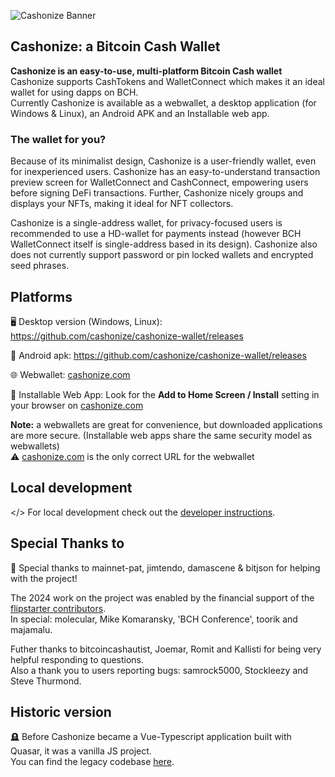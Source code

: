 ![Cashonize Banner](https://github.com/cashonize/cashonize-wallet/assets/53938059/fd6b8244-76ba-4d3d-9b84-c757e0fb0e21)

## Cashonize: a Bitcoin Cash Wallet

**Cashonize is an easy-to-use, multi-platform Bitcoin Cash wallet** <br>
Cashonize supports CashTokens and WalletConnect which makes it an ideal wallet for using dapps on BCH. <br>
Currently Cashonize is available as a webwallet, a desktop application (for Windows & Linux), an Android APK and an Installable web app. <br>

### The wallet for you?

Because of its minimalist design, Cashonize is a user-friendly wallet, even for inexperienced users.
Cashonize has an easy-to-understand transaction preview screen for WalletConnect and CashConnect, empowering users before signing DeFi transactions.
Further, Cashonize nicely groups and displays your NFTs, making it ideal for NFT collectors.

Cashonize is a single-address wallet, for privacy-focused users is recommended to use a HD-wallet for payments instead (however BCH WalletConnect itself is single-address based in its design).
Cashonize also does not currently support password or pin locked wallets and encrypted seed phrases.

## Platforms

🖥️ Desktop version (Windows, Linux): https://github.com/cashonize/cashonize-wallet/releases

📱 Android apk: https://github.com/cashonize/cashonize-wallet/releases

🌐 Webwallet: [cashonize.com](cashonize.com) 

📲 Installable Web App: Look for the **Add to Home Screen / Install** setting in your browser on [cashonize.com](cashonize.com) 

**Note:** a webwallets are great for convenience, but downloaded applications are more secure. (Installable web apps share the same security model as webwallets) <br>
⚠️ [cashonize.com](cashonize.com) is the only correct URL for the webwallet

## Local development 

</> For local development check out the [developer instructions](./development.md).

## Special Thanks to

🙏 Special thanks to mainnet-pat, jimtendo, damascene & bitjson for helping with the project!

The 2024 work on the project was enabled by the financial support of the [flipstarter contributors](https://flipstarter.cashonize.com/). <br>
In special: molecular, Mike Komaransky, 'BCH Conference', toorik and majamalu.

Futher thanks to bitcoincashautist, Joemar, Romit and Kallisti for being very helpful responding to questions. <br>
Also a thank you to users reporting bugs: samrock5000, Stockleezy and Steve Thurmond.

## Historic version

🪦 Before Cashonize became a Vue-Typescript application built with Quasar, it was a vanilla JS project. <br>
You can find the legacy codebase [here](https://github.com/cashonize/wallet).
